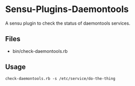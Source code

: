 # Sensu-Plugins-Daemontools

A sensu plugin to check the status of daemontools services.

## Files
 * bin/check-daemontools.rb

## Usage

`check-daemontools.rb -s /etc/service/do-the-thing`
